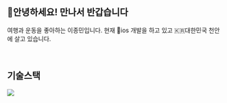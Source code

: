 ## 🤗안녕하세요! 만나서 반갑습니다

여행과 운동을 좋아하는 이종민입니다.
현재 📱ios 개발을 하고 있고 🇰🇷대한민국 천안에 살고 있습니다.

<br />
<h2> 기술스택 </h2>

<img src="https://img.shields.io/badge/Swift-3776AB?style=for-the-badge&logo=Swift&logoColor=white">
